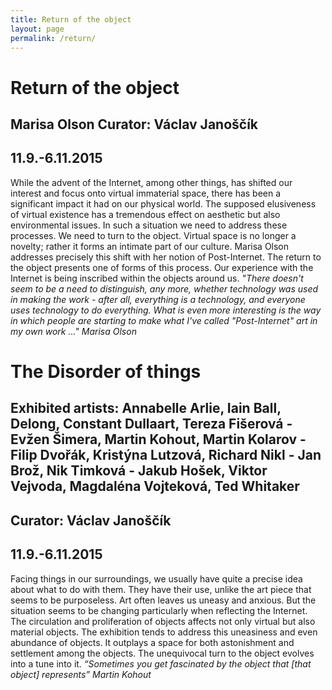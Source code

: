```yaml
---
title: Return of the object
layout: page
permalink: /return/
---
```

# Return of the object
## Marisa Olson Curator: Václav Janoščík 
## 11.9.-6.11.2015
While the advent of the Internet, among other things, has shifted our interest and focus onto virtual immaterial space, there has been a significant impact it had on our physical world. The supposed elusiveness of virtual existence has a tremendous effect on aesthetic but also environmental issues. In such a situation we need to address these processes. We need to turn to the object.
Virtual space is no longer a novelty; rather it forms an intimate part of our culture. Marisa Olson addresses precisely this shift with her notion of Post-Internet. The return to the object presents one of forms of this process. Our experience with the Internet is being inscribed within the objects around us.
*"There doesn't seem to be a need to distinguish, any more, whether technology was used in making the work - after all, everything is a technology, and everyone uses technology to do everything. What is even more interesting is the way in which people are starting to make what I've called "Post-Internet" art in my own work ..." Marisa Olson*

# The Disorder of things
## Exhibited artists: Annabelle Arlie, Iain Ball, Delong, Constant Dullaart, Tereza Fišerová - Evžen Šimera, Martin Kohout, Martin Kolarov - Filip Dvořák, Kristýna Lutzová, Richard Nikl - Jan Brož, Nik Timková - Jakub Hošek, Viktor Vejvoda, Magdaléna Vojteková, Ted Whitaker
## Curator: Václav Janoščík
## 11.9.-6.11.2015
Facing things in our surroundings, we usually have quite a precise idea about what to do with them. They have their use, unlike the art piece that seems to be purposeless. Art often leaves us uneasy and anxious. But the situation seems to be changing particularly when reflecting the Internet. The circulation and proliferation of objects affects not only virtual but also material objects.
The exhibition tends to address this uneasiness and even abundance of objects. It outplays a space for both astonishment and settlement among the objects. The unequivocal turn to the object evolves into a tune into it.
*“Sometimes you get fascinated by the object that [that object] represents” Martin Kohout*
